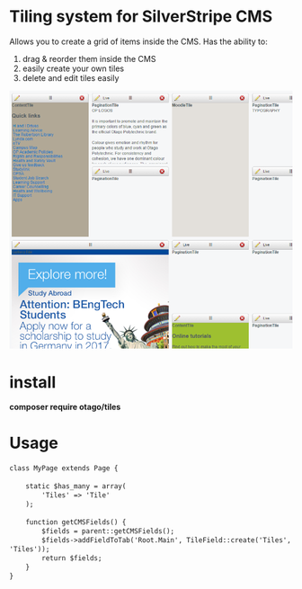 # Tiling system for SilverStripe CMS

Allows you to create a grid of items inside the CMS. Has the ability to:

1. drag & reorder them inside the CMS
2. easily create your own tiles
3. delete and edit tiles easily

![display of what the tiles look like inside SilverStripe](images/1.png)

# install 

**composer require otago/tiles**

# Usage

```
class MyPage extends Page {

	static $has_many = array(
		'Tiles' => 'Tile'
	);

	function getCMSFields() {
		$fields = parent::getCMSFields();
		$fields->addFieldToTab('Root.Main', TileField::create('Tiles', 'Tiles'));
		return $fields;
	}
}
```